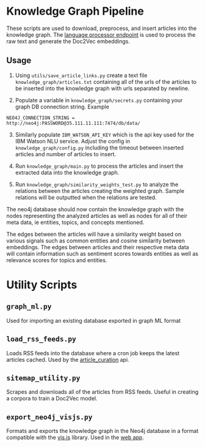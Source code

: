 # Knowledge Graph Pipeline

These scripts are used to download, preprocess, and insert articles into the knowledge graph. The [language processor endpoint](https://github.com/mrkarezina/graph-recommendation-api) is used to process the raw text and generate the Doc2Vec embeddings.

## Usage
1. Using `utils/save_article_links.py` create a text file `knowledge_graph/articles.txt` containing all of the urls of the articles to be inserted into the knowledge graph with urls separated by newline.

2. Populate a variable in `knowledge_graph/secrets.py` containing your graph DB connection string. Example
```
NEO4J_CONNECTION_STRING = http://neo4j:PASSWORD@35.111.11.111:7474/db/data/
```

3. Similarly populate `IBM_WATSON_API_KEY` which is the api key used for the IBM Watson NLU service. Adjust the config in `knowledge_graph/config.py` including the timeout between inserted articles and number of articles to insert.

4. Run `knowledge_graph/main.py` to process the articles and insert the extracted data into
the knowledge graph.


5. Run `knowledge_graph/similarity_weights_test.py` to analyze the relations between the articles creating the weighted graph. Sample relations will be outputted when the relations are tested.

The neo4j database should now contain the knowledge graph with the nodes representing the analyzed articles as well as nodes for all of their meta data, ie entities, topics, and concepts mentioned.

The edges between the articles will have a similarity weight based on various signals such as common entities and cosine similarity between embeddings. The edges between articles and their respective meta data will contain information such as sentiment scores
towards entities as well as relevance scores for topics and entities.


# Utility Scripts

## `graph_ml.py`
Used for importing an existing database exported in graph ML format


## `load_rss_feeds.py`
Loads RSS feeds into the database where a cron job keeps the latest articles cached. Used by the [article_curation](https://github.com/mrkarezina/content-recommendation-api) api.


## `sitemap_utility.py`
Scrapes and downloads all of the articles from RSS feeds. Useful in creating a corpora to train a Doc2Vec model.

## `export_neo4j_visjs.py`
Formats and exports the knowledge graph in the Neo4j database in a format compatible with the [vis.js](https://visjs.org/) library. Used in the [web app](https://graphs.markoarezina.com/).


